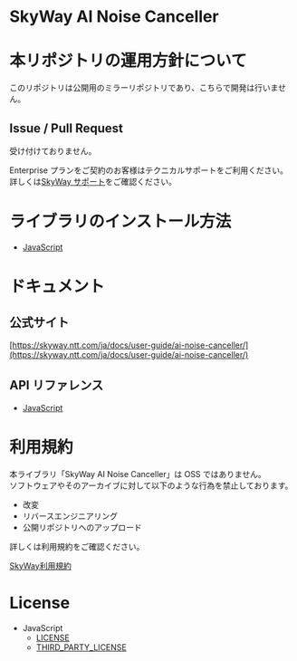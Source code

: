 # SkyWay AI Noise Canceller

# 本リポジトリの運用方針について

このリポジトリは公開用のミラーリポジトリであり、こちらで開発は行いません。

## Issue / Pull Request

受け付けておりません。

Enterprise プランをご契約のお客様はテクニカルサポートをご利用ください。
詳しくは[SkyWay サポート](https://support.skyway.ntt.com/hc/ja)をご確認ください。

# ライブラリのインストール方法

- [JavaScript](/js/README.md)

# ドキュメント

## 公式サイト

[https://skyway.ntt.com/ja/docs/user-guide/ai-noise-canceller/](https://skyway.ntt.com/ja/docs/user-guide/ai-noise-canceller/)

## API リファレンス
- [JavaScript](https://skyway.ntt.com/ja/docs/api-reference/ai-noise-canceller/)

# 利用規約

本ライブラリ「SkyWay AI Noise Canceller」は OSS ではありません。  
ソフトウェアやそのアーカイブに対して以下のような行為を禁止しております。
- 改変
- リバースエンジニアリング
- 公開リポジトリへのアップロード

詳しくは利用規約をご確認ください。

[SkyWay利用規約](https://skyway.ntt.com/ja/terms/)

# License
- JavaScript
  - [LICENSE](/js/LICENSE)
  - [THIRD_PARTY_LICENSE](/js/THIRD_PARTY_LICENSE)
